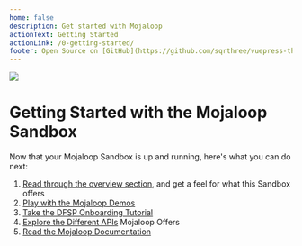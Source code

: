 ```yaml
---
home: false
description: Get started with Mojaloop
actionText: Getting Started
actionLink: /0-getting-started/
footer: Open Source on [GitHub](https://github.com/sqrthree/vuepress-theme-api), Made by [@sqrthree](https://github.com/sqrthree), Power by [vuepress](https://github.com/vuejs/vuepress).
---
```


![](/mojaloop_logo_med.png)
# Getting Started with the Mojaloop Sandbox

Now that your Mojaloop Sandbox is up and running, here's what you can do next:

1. [Read through the overview section](/1-overview/), and get a feel for what this Sandbox offers
1. [Play with the Mojaloop Demos](/99-demos/)
1. [Take the DFSP Onboarding Tutorial](/3-guides/1_dfsp_setup/)
1. [Explore the Different APIs](/1-overview/#apis) Mojaloop Offers
1. [Read the Mojaloop Documentation](https://docs.mojaloop.io/documentation/)


